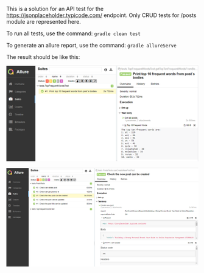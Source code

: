 This is a solution for an API test for the https://jsonplaceholder.typicode.com/ endpoint.
Only CRUD tests for /posts module are represented here.

To run all tests, use the command:
`gradle clean test`

To generate an allure report, use the command:
`gradle allureServe`

The result should be like this:

![Allure report 1](screenshots/Allure1.png)

![Allure report 2](screenshots/Allure2.png)